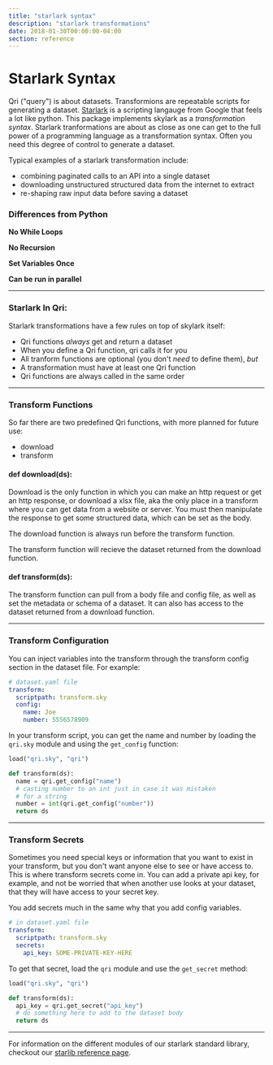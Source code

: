 ```yaml
---
title: "starlark syntax"
description: "starlark transformations"
date: 2018-01-30T00:00:00-04:00
section: reference
---
```


# Starlark Syntax
Qri ("query") is about datasets. Transformions are repeatable scripts for generating a dataset. [Starlark](https://github.com/google/skylark/blob/master/doc/spec.md) is a scripting langauge from Google that feels a lot like python. This package implements skylark as a _transformation syntax_. Starlark tranformations are about as close as one can get to the full power of a programming language as a transformation syntax. Often you need this degree of control to generate a dataset.

Typical examples of a starlark transformation include:

* combining paginated calls to an API into a single dataset
* downloading unstructured structured data from the internet to extract
* re-shaping raw input data before saving a dataset

### Differences from Python

**No While Loops**

**No Recursion**

**Set Variables Once**

**Can be run in parallel**

** **

### Starlark In Qri:

Starlark transformations have a few rules on top of skylark itself:

* Qri functions *always* get and return a dataset
* When you define a Qri function, qri calls it for you
* All tranform functions are optional (you don't _need_ to define them), _but_
* A transformation must have at least one Qri function
* Qri functions are always called in the same order

** **

### Transform Functions

So far there are two predefined Qri functions, with more planned for future use:

* download
* transform

#### def download(ds):
  Download is the only function in which you can make an http request or get an http response, or download a xlsx file, aka the only place in a transform where you can get data from a website or server. You must then manipulate the response to get some structured data, which can be set as the body.

  The download function is always run before the transform function.

  The transform function will recieve the dataset returned from the download function.


#### def transform(ds):
  The transform function can pull from a body file and config file, as well as set the metadata or schema of a dataset. It can also has access to the dataset returned from a download function.

** **

### Transform Configuration

You can inject variables into the transform through the transform config section in the dataset file. For example:

```yaml
# dataset.yaml file
transform:
  scriptpath: transform.sky
  config:
    name: Joe
    number: 5556578909
```

In your transform script, you can get the name and number by loading the `qri.sky` module and using the `get_config` function:

```python
load("qri.sky", "qri")

def transform(ds):
  name = qri.get_config("name")
  # casting number to an int just in case it was mistaken 
  # for a string
  number = int(qri.get_config("number"))
  return ds
```

** **

### Transform Secrets

Sometimes you need special keys or information that you want to exist in your transform, but you don't want anyone else to see or have access to. This is where transform secrets come in. You can add a private api key, for example, and not be worried that when another use looks at your dataset, that they will have access to your secret key.

You add secrets much in the same why that you add config variables.

```yaml
# in dataset.yaml file
transform:
  scriptpath: transform.sky
  secrets:
    api_key: SOME-PRIVATE-KEY-HERE
```

To get that secret, load the `qri` module and use the `get_secret` method:

```python
load("qri.sky", "qri")

def transform(ds):
  api_key = qri.get_secret("api_key")
  # do something here to add to the dataset body
  return ds
```

** **

For information on the different modules of our starlark standard library, checkout our [starlib reference page](/docs/reference/starlib).
